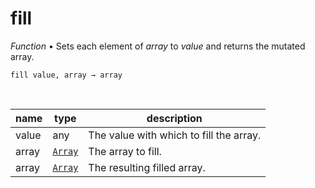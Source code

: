 # fill

_Function_ &bull; Sets each element of _array_ to _value_ and returns the mutated array.

<pre><code>fill value, array &rarr; array</code></pre>
<br>

| name | type | description |
|------|------|-------------|
|value|any|The value with which to fill the array.|
|array|[`Array`][array]|The array to fill.|
|array|[`Array`][array]|The resulting filled array.|



[array]: https://developer.mozilla.org/en-US/docs/Web/JavaScript/Reference/Global_Objects/Array